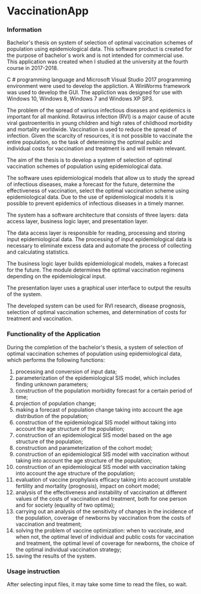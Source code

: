 # VaccinationApp
### Information
Bachelor's thesis on system of selection of optimal vaccination schemes of population using epidemiological data.
This software product is created for the purpose of bachelor`s work and is not intended for commercial use. 
This application was created when I studied at the university at the fourth course in 2017-2018.

C # programming language and Microsoft Visual Studio 2017 programming environment were used to develop the appliction. 
A WinWorms framework was used to develop the GUI. 
The appliction was designed for use with Windows 10, Windows 8, Windows 7 and Windows XP SP3.

The problem of the spread of various infectious diseases and epidemics is important for all mankind. 
Rotavirus infection (RVI) is a major cause of acute viral gastroenteritis in young children and high rates of 
childhood morbidity and mortality worldwide. Vaccination is used to reduce the spread of infection. 
Given the scarcity of resources, it is not possible to vaccinate the entire population, 
so the task of determining the optimal public and individual costs for vaccination and treatment is and will remain relevant.

The aim of the thesis is to develop a system of selection of optimal vaccination schemes of population using epidemiological data.

The software uses epidemiological models that allow us to study the spread of infectious diseases, 
make a forecast for the future, determine the effectiveness of vaccination, select the optimal vaccination scheme using 
epidemiological data. 
Due to the use of epidemiological models it is possible to prevent epidemics of infectious diseases in a timely manner.

The system has a software architecture that consists of three layers: data access layer, business logic layer, 
and presentation layer. 

The data access layer is responsible for reading, processing and storing input epidemiological data. 
The processing of input epidemiological data is necessary to eliminate excess data and automate the process of collecting 
and calculating statistics.

The business logic layer builds epidemiological models, makes a forecast for the future. 
The module determines the optimal vaccination regimens depending on the epidemiological input.

The presentation layer uses a graphical user interface to output the results of the system.

The developed system can be used for RVI research, disease prognosis, selection of optimal vaccination schemes, 
and determination of costs for treatment and vaccination.

### Functionality of the Application
During the completion of the bachelor's thesis, a system of selection of optimal vaccination schemes 
of population using epidemiological data, which performs the following functions:
1) processing and conversion of input data;
2) parameterization of the epidemiological SIS model, which includes finding unknown parameters;
3) construction of the population morbidity forecast for a certain period of time;
4) projection of population change;
5) making a forecast of population change taking into account the age distribution of the population;
6) construction of the epidemiological SIS model without taking into account the age structure of the population;
7) construction of an epidemiological SIS model based on the age structure of the population;
8) construction and parameterization of the cohort model;
9) construction of an epidemiological SIS model with vaccination without taking into account the age structure 
of the population;
10) construction of an epidemiological SIS model with vaccination taking into account the age structure of the population;
11) evaluation of vaccine prophylaxis efficacy taking into account unstable fertility and mortality (prognosis), 
impact on cohort model;
12) analysis of the effectiveness and instability of vaccination at different values of the costs of vaccination 
and treatment, both for one person and for society (equality of two optima);
13) carrying out an analysis of the sensitivity of changes in the incidence of the population, 
coverage of newborns by vaccination from the costs of vaccination and treatment;
14) solving the problem of vaccine optimization: when to vaccinate, and when not, the optimal level of individual 
and public costs for vaccination and treatment, the optimal level of coverage for newborns, 
the choice of the optimal individual vaccination strategy;
15) saving the results of the system.

### Usage instruction
After selecting input files, it may take some time to read the files, so wait.
